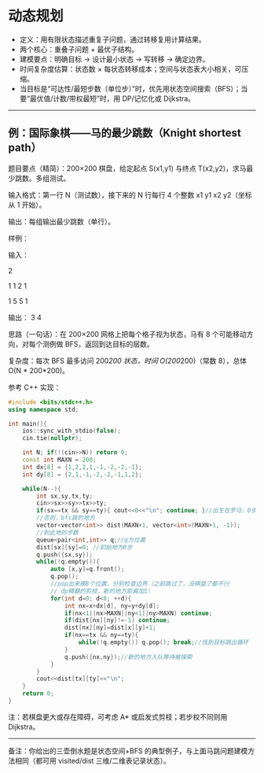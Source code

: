 
# 动态规划

- 定义：用有限状态描述重复子问题，通过转移复用计算结果。
- 两个核心：重叠子问题 + 最优子结构。
- 建模要点：明确目标 → 设计最小状态 → 写转移 → 确定边界。
- 时间复杂度估算：状态数 × 每状态转移成本；空间与状态表大小相关，可压缩。
- 当目标是“可达性/最短步数（单位步）”时，优先用状态空间搜索（BFS）；当要“最优值/计数/带权最短”时，用 DP/记忆化或 Dijkstra。

---

## 例：国际象棋——马的最少跳数（Knight shortest path）

题目要点（精简）：200×200 棋盘，给定起点 S(x1,y1) 与终点 T(x2,y2)，求马最少跳数。多组测试。

输入格式：第一行 N（测试数），接下来的 N 行每行 4 个整数 x1 y1 x2 y2（坐标从 1 开始）。

输出：每组输出最少跳数（单行）。

样例：

输入：

2

1 1 2 1

1 5 5 1

输出：
3
4

思路（一句话）：在 200×200 网格上把每个格子视为状态，马有 8 个可能移动方向，对每个测例做 BFS，返回到达目标的层数。

复杂度：每次 BFS 最多访问 200*200 状态，时间 O(200*200)（常数 8），总体 O(N * 200*200)。

参考 C++ 实现：

```cpp
#include <bits/stdc++.h>
using namespace std;

int main(){
	ios::sync_with_stdio(false);
	cin.tie(nullptr);

	int N; if(!(cin>>N)) return 0;
	const int MAXN = 200;
	int dx[8] = {1,2,2,1,-1,-2,-2,-1};
	int dy[8] = {2,1,-1,-2,-2,-1,1,2};

	while(N--){
		int sx,sy,tx,ty; 
        cin>>sx>>sy>>tx>>ty;
		if(sx==tx && sy==ty){ cout<<0<<"\n"; continue; }//出生在罗马，0步
        //否则，bfs跳的地方
		vector<vector<int>> dist(MAXN+1, vector<int>(MAXN+1, -1));
        //到此地的步数
		queue<pair<int,int>> q;//q为位置
		dist[sx][sy]=0; //初始地为0步
        q.push({sx,sy});
		while(!q.empty()){
		    auto [x,y]=q.front(); 
            q.pop();
            //pop出来挪8个位置，分别检查边界（之前跳过了，没棋盘了都不行
            // dp精髓的剪枝，新的地方距离加1）
			for(int d=0; d<8; ++d){
				int nx=x+dx[d], ny=y+dy[d];
				if(nx<1||nx>MAXN||ny<1||ny>MAXN) continue;
				if(dist[nx][ny]!=-1) continue;
				dist[nx][ny]=dist[x][y]+1;
				if(nx==tx && ny==ty){
					while(!q.empty()) q.pop(); break;//找到目标跳出循环
				}
				q.push({nx,ny});//新的地方入队等待被探索
			}
		}
		cout<<dist[tx][ty]<<"\n";
	}
	return 0;
}
```

注：若棋盘更大或存在障碍，可考虑 A* 或启发式剪枝；若步权不同则用 Dijkstra。

---

备注：你给出的三壶倒水题是状态空间+BFS 的典型例子，与上面马跳问题建模方法相同（都可用 visited/dist 三维/二维表记录状态）。


